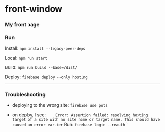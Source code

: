 # front-window

### My front page

### Run

Install: `npm install --legacy-peer-deps`

Local: `npm run start`

Build: `npm run build --base=/dist/`

Deploy: `firebase deploy --only hosting`

---

### Troubleshooting

- deploying to the wrong site: `firebase use pots`

- on deploy, I see:
  `     Error: Assertion failed: resolving hosting target of a site with no site name or target name. This should have caused an error earlier
  `
  Run: `firebase login --reauth`
  `
